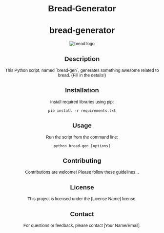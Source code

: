 # Bread-Generator
<!DOCTYPE html>
<html>
<head>
  <title>bread-generator</title>
  <style>
    body {
      font-family: sans-serif;
      text-align: center; /* Center all content */
    }

    img {
      display: block;
      margin: 0 auto; /* Center the image horizontally */
    }
  </style>
</head>
<body>

  <h1>bread-generator</h1>

  <img src="bread.png" alt="bread logo">

  <h2>Description</h2>
  <p>This Python script, named `bread-gen`, generates something awesome related to bread. (Fill in the details!)</p>

  <h2>Installation</h2>
  <p>Install required libraries using pip:</p>
  <pre><code>pip install -r requirements.txt</code></pre>

  <h2>Usage</h2>
  <p>Run the script from the command line:</p>
  <pre><code>python bread-gen [options]</code></pre>

  <h2>Contributing</h2>
  <p>Contributions are welcome! Please follow these guidelines...</p>

  <h2>License</h2>
  <p>This project is licensed under the [License Name] license.</p>

  <h2>Contact</h2>
  <p>For questions or feedback, please contact [Your Name/Email].</p>

</body>
</html>
